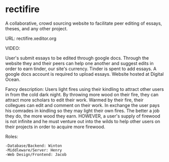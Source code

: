 # rectifire
A collaborative, crowd sourcing website to facilitate peer editing of essays, theses, and any other project. 

URL: rectifire.xeditor.org

VIDEO:


User's submit essays to be edited through google docs. Through the website they and their peers can help one another and suggest edits in order to earn tinder, our site's currency. Tinder is spent to add essays. A google docs account is required to upload essays. Website hosted at Digital Ocean.


Fancy description: Users light fires using their kindling to attract other users in from the cold dark night. By throwing more wood on their fire, they can attract more scholars to edit their work. Warmed by their fire, their collegues can edit and comment on their work. In exchange the user pays his comrades in kindling so they may light their own fires. The better a job they do, the more wood they earn. HOWEVER, a user's supply of firewood is not infinite and he must venture out into the wilds to help other users on their projects in order to acquire more firewood. 


  
Roles:

    -Database/Backend: Winton
    -Middleware/Server: Henry
    -Web Design/Frontend: Jacob

